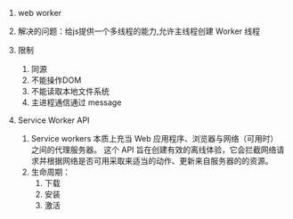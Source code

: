 1. web worker
2. 解决的问题：给js提供一个多线程的能力,允许主线程创建 Worker 线程  
3. 限制
   1. 同源
   2. 不能操作DOM
   3. 不能读取本地文件系统
   4. 主进程通信通过 message


1. Service Worker API
   1. Service workers 本质上充当 Web 应用程序、浏览器与网络（可用时）之间的代理服务器。 这个 API 旨在创建有效的离线体验，它会拦截网络请求并根据网络是否可用采取来适当的动作、更新来自服务器的的资源。
   2. 生命周期：
      1. 下载 
      2. 安装 
      3. 激活